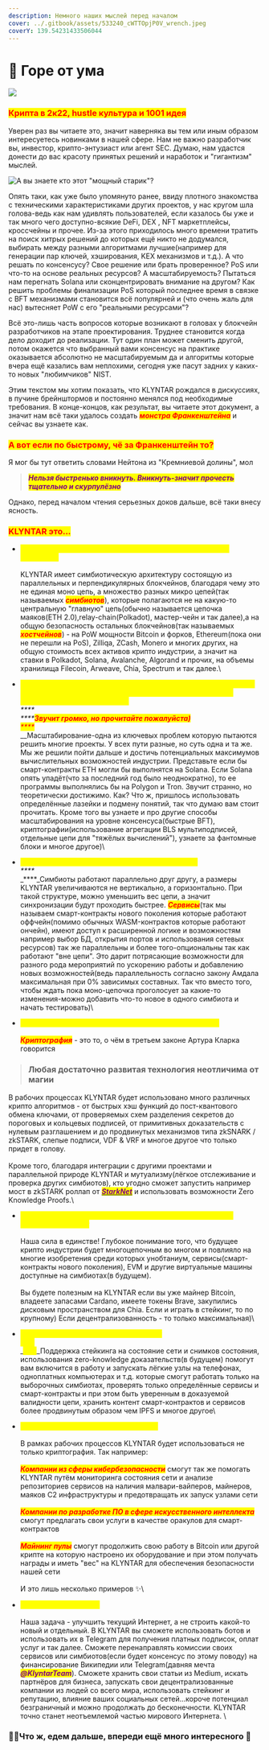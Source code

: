 ```yaml
---
description: Немного наших мыслей перед началом
cover: ../.gitbook/assets/533240_cWTTOpjP0V_wrench.jpeg
coverY: 139.54231433506044
---
```


# 🧠 Горе от ума

![](../.gitbook/assets/cb0586c52d9c39c873e43de91c59c39c.jpg)

### <mark style="color:red;">Крипта в 2к22, hustle культура и 1001 идея</mark>

Уверен раз вы читаете это, значит наверняка вы тем или иным образом интересуетесь новинками в нашей сфере. Нам не важно разработчик вы, инвестор, крипто-энтузиаст или агент SEC. Думаю, нам удастся донести до вас красоту принятых решений и наработок и "гигантизм" мыслей.

![А вы знаете кто этот "мощный старик"?](../.gitbook/assets/hqdefault.jpg)

Опять таки, как уже было упомянуто ранее, ввиду плотного знакомства с техническими характеристиками других проектов, у нас кругом шла голова-ведь как нам удивлять пользователей, если казалось бы уже и так много чего доступно-всякие DeFi, DEX , NFT маркетплейсы, кроссчейны и прочее. Из-за этого приходилось много времени тратить на поиск хитрых решений до которых ещё никто не додумался, выбирать между разными алгоритмами лучшие(например для генерации пар ключей, хэширования, KEX механизмов и т.д.). А что решать по консенсусу? Свое решение или брать проверенное? PoS или что-то на основе реальных ресурсов? А масштабируемость? Пытаться нам перегнать Solana или сконцентрировать внимание на другом? Как решить проблемы финализации PoS который последнее время в связке с BFT механизмами становится всё популярней и (что очень жаль для нас) вытесняет PoW с его "реальными ресурсами"?

Всё это-лишь часть вопросов которые возникают в головах у блокчейн разработчиков на этапе проектирования. Труднее становится когда дело доходит до реализации. Тут один план может сменить другой, потом окажется что выбранный вами консенсус на практике оказывается абсолютно не масштабируемым да и алгоритмы которые вчера ещё казались вам неплохими, сегодня уже пасут задних у каких-то новых "любимчиков" NIST.

Этим текстом мы хотим показать, что KLYNTAR рождался в дискуссиях, в пучине брейнштормов и постоянно менялся под необходимые требования. В конце-концов, как результат, вы читаете этот документ, а значит нам всё таки удалось создать _<mark style="color:red;">**монстра Франкенштейна**</mark>_ и сейчас вы узнаете как.

### <mark style="color:red;">А вот если по быстрому, чё за Франкенштейн то?</mark>

Я мог бы тут ответить словами Нейтона из "Кремниевой долины", мол

> _<mark style="color:purple;">**Нельзя быстренько вникнуть. Вникнуть-значит прочесть тщательно и скурпулёзно**</mark>_

Однако, перед началом чтения серьезных доков дальше, всё таки внесу ясность.

### <mark style="color:red;">KLYNTAR это...</mark>

* _<mark style="color:yellow;">**Проект, который полагается на безопасность всей крипто индустрии**</mark>_\
  \
  KLYNTAR имеет симбиотическую архитектуру состоящую из параллельных и перпендикулярных блокчейнов, благодаря чему это не единая моно цепь, а множество разных микро цепей(так называемых _<mark style="color:red;">**симбиотов**</mark>_), которые полагаются не на какую-то центральную "главную" цепь(обычно называется цепочка маяков(ETH 2.0),relay-chain(Polkadot), мастер-чейн и так далее),а на общую безопасность остальных блокчейнов(так называемых _<mark style="color:red;">**хостчейнов**</mark>_) - на PoW мощности Bitcoin и форков, Ethereum(пока они не перешли на PoS), Zilliqa, ZCash, Monero и многих других, на общую стоимость всех активов крипто индустрии, а значит на ставки в Polkadot, Solana, Avalanche, Algorand и прочих, на объемы хранилища Filecoin, Arweave, Chia, Spectrum и так далее.\

* _<mark style="color:yellow;">**Проект который имеет максимальную теоретически возможную скорость и полагается на скорость всех блокчейнов(да, да больше чем у Solana или TON)**</mark>_\
  _****_\
  _****<mark style="color:red;">**Звучит громко, но прочитайте пожалуйста)**</mark>_\
  _<mark style="color:red;">****</mark>_\
  _<mark style="color:red;">****</mark>****_Масштабирование-одна из ключевых проблем которую пытаются решить многие проекты. У всех пути разные, но суть одна и та же. Мы же решили пойти дальше и достичь потенциальных максимумов вычислительных возможностей индустрии. Представьте если бы смарт-контракты ETH могли бы выполнятся на Solana. Если Solana опять упадёт(что за последний год было неоднократно), то ее программы выполнялись бы на Polygon и Tron. Звучит странно, но теоретически достижимо. Как? Что ж, пришлось использовать определённые лазейки и подмену понятий, так что думаю вам стоит прочитать. Кроме того вы узнаете и про другие способы масштабирования на уровне консенсуса(быстрые BFT), криптографии(использование агрегации BLS мультиподписей, отдельные цепи для "тяжёлых вычислений"), узнаете за фантомные блоки и многое другое)\

* _<mark style="color:yellow;">**Проект с максимальным уровнем параллелизма**</mark>_\
  _****_\
  _****_Симбиоты работают параллельно друг другу, а размеры KLYNTAR увеличиваются не вертикально, а горизонтально. При такой структуре, можно уменьшить вес цепи, а значит синхронизации будут проходить быстрее. _<mark style="color:red;">**Сервисы**</mark>_(так мы называем смарт-контракты нового поколения которые работают оффчейн(помимо обычных WASM-контрактов которые работают ончейн), имеют доступ к расширенной логике и возможностям например выбор БД, открытия портов и использования сетевых ресурсов) так же параллельны и более того-опциональны так как работают "вне цепи". Это дарит потрясающие возможности для разного рода мероприятий по ускорению работы и добавлению новых возможностей(ведь параллельность согласно закону Амдала максимальная при 0% зависимых составных. Так что вместо того, чтобы ждать пока моно-цепочка проголосует за какие-то изменения-можно добавить что-то новое в одного симбиота и начать тестировать)\

* _<mark style="color:yellow;">**Проект который не просто так имеет префикс "крипто"**</mark>_\
  \
  _<mark style="color:red;">**Криптография**</mark>_ - это то, о чём в третьем законе Артура Кларка говорится

> ### Любая достаточно развитая технология неотличима от магии

В рабочих процессах KLYNTAR будет использовано много различных крипто алгоритмов - от быстрых хэш функций до пост-квантового обмена ключами, от проверяемых схем разделения секретов до пороговых и кольцевых подписей, от примитивных доказательств с нулевым разглашением и до продвинутых механизмов типа zkSNARK / zkSTARK, слепые подписи, VDF & VRF и многое другое что только придет в голову.\
\
Кроме того, благодаря интеграции с другими проектами и параллельной природе KLYNTAR и мутуализму(лёгкое отслеживание и проверка других симбиотов), кто угодно сможет запустить например мост в zkSTARK роллап от [_<mark style="color:purple;">**StarkNet**</mark>_](https://starkware.co/starknet/) и использовать возможности Zero Knowledge Proofs.\


* _<mark style="color:yellow;">**Проект который поддерживает мультицепочное будущее и мультичейн логику**</mark>_\
  \
  Наша сила в единстве! Глубокое понимание того, что будущее крипто индустрии будет многоцепочным во многом и повлияло на многие изобретения среди которых унобтаниум, сервисы(смарт-контракты нового поколения), EVM и другие виртуальные машины доступные на симбиотах(в будущем).\
  \
  Вы будете полезным на KLYNTAR если вы уже майнер Bitcoin, владеете запасами Cardano, имеете токены Brave, закупились дисковым пространством для Chia. Если и играть в стейкинг, то по крупному) Если децентрализованность - то только максимальная)\

* _<mark style="color:yellow;">**Приносите пользу с любого устройства**</mark>_\
  _<mark style="color:yellow;">****</mark>_\
  _<mark style="color:yellow;">****</mark>_Поддержка стейкинга на состояние сети и снимков состояния, использования zero-knowledge доказательств(в будущем) помогут вам включится в работу и запускать лёгкие узлы на телефонах, одноплатных компьютерах и т.д. которые смогут работать только на выборочных симбиотах, проверять только определённые сервисы и смарт-контракты и при этом быть уверенным в доказуемой валидности цепи, хранить контент смарт-контрактов и сервисов более продвинутым образом чем IPFS и многое другое\

* _<mark style="color:yellow;">**Наука и технологии - основа KLYNTAR**</mark>_\
  \
  В рамках рабочих процессов KLYNTAR будет использоваться не только криптография. Так например:\
  \
  _<mark style="color:red;">**Компании из сферы кибербезопасности**</mark>_ смогут так же помогать KLYNTAR путём мониторинга состояния сети и анализе репозиториев сервисов на наличия малвари-вайперов, майнеров, маяков C2 инфраструктуры и предотвращать их запуск узлами сети \
  \
  _<mark style="color:red;">**Компании по разработке ПО в сфере искусственного интеллекта**</mark>_ смогут предлагать свои услуги в качестве оракулов для смарт-контрактов\
  \
  _<mark style="color:red;">**Майнинг пулы**</mark>_ смогут продолжить свою работу в Bitcoin или другой крипте на которую настроено их оборудование и при этом получать награды и иметь "вес" на KLYNTAR для обеспечения безопасности нашей сети\
  \
  И это лишь несколько примеров ✨\

* _<mark style="color:yellow;">**Web3 свернул не туда**</mark>_\
  \
  Наша задача - улучшить текущий Интернет, а не строить какой-то новый и отдельный. В KLYNTAR вы сможете использовать ботов и использовать их в Telegram для получения платных подписок, оплат услуг и так далее. Сможете перенаправлять комиссии своих сервисов или симбиотов(если будет консенсус по этому поводу) на финансирование Википедии или Telegram(давняя мечта _<mark style="color:purple;">**@KlyntarTeam**</mark>_). Сможете хранить свои статьи из Medium, искать партнёров для бизнеса, запускать свои децентрализованные компании из людей со всего мира, использовать стейкинг и репутацию, влияние ваших социальных сетей...короче потенциал безграничный и можно продолжать до бесконечности. KLYNTAR точно станет неотъемлемой частью мирового Интернета. \


### 👨‍🚀Что ж, едем дальше, впереди ещё много интересного 🤖

